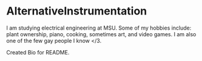 # AlternativeInstrumentation

I am studying electrical engineering at MSU. Some of my hobbies include: plant ownership, piano, cooking, sometimes art, and video games. I am also one of the few gay people I know </3.


Created Bio for README.
